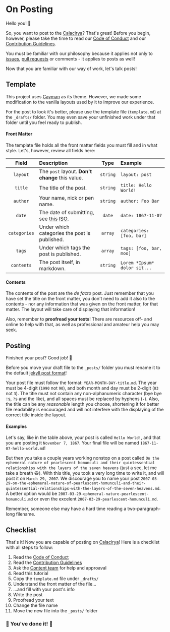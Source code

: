 # On Posting

Hello you! :wave:

So, you want to post to the [Calacirya]? That's great! Before you begin, however, please take the time to read our [Code of Conduct] and our [Contribution Guidelines].

You must be familiar with our philosophy because it applies not only to [issues], [pull requests] or comments - it applies to posts as well!

Now that you are familiar with our way of work, let's talk posts!

## Template

This project uses [Cayman] as its theme. However, we made some modification to the vanilla layouts used by it to improve our experience.

For the post to look it's better, please use the template file (`template.md`) at the `_drafts/` folder. You may even save your unfinished work under that folder until you feel ready to publish.

#### Front Matter

The template file holds all the front matter fields you must fill and in what style. Let's, however, review all fields here:

| Field        | Description                                     | Type     | Example                      |
|:------------:|:------------------------------------------------|:--------:|:-----------------------------|
| `layout`     | The `post` layout. **Don't change** this value. | `string` | `layout: post`               |
| `title`      | The title of the post.                          | `string` | `title: Hello World!`        |
| `author`     | Your name, nick or pen name.                    | `string` | `author: Foo Bar`            |
| `date`       | The date of submitting, see [this] [ISO].       | `date`   | `date: 1867-11-07`           |
| `categories` | Under which categories the post is published.   | `array`  | `categories: [foo, bar]`     |
| `tags`       | Under which tags the post is published.         | `array`  | `tags: [foo, bar, moo]`      |
| `contents`   | The post itself, in markdown.                   | `string` | `Lorem *Ipsum* dolor sit...` |

#### Contents

The contents of the post are the *de facto* post. Just remember that you have set the title on the front matter, you don't need to add it also to the contents - nor any information that was given on the front matter, for that matter. The layout will take care of displaying that information!

Also, remember to **proofread your texts**! There are resources off- and online to help with that, as well as professional and amateur help you may seek.

## Posting

Finished your post? Good job! :tada:

Before you move your draft file to the `_posts/` folder you must rename it to the default [jekyll post format]!

Your post file must follow the format: `YEAR-MONTH-DAY-title.md`. The year must be 4-digit (`1990` not `90`), and both month and day must be 2-digit (`03` not `3`). The title must not contain any non-alphanumeric character (bye bye `!`s, `?`s and the like), and all spaces must be replaced by hyphens (`-`). Also, the title can be any *reasonable* length you choose, shortening it for better file readability is encouraged and will not interfere with the displaying of the correct title inside the layout.

#### Examples

Let's say, like in the table above, your post is called `Hello World!`, and that you are posting it `November 7, 1867`. Your final file will be named `1867-11-07-hello-world.md`!

But then you take a couple years working nonstop on a post called `On the ephemeral nature of pearlescent homunculi and their quintessential relationships with the layers of the seven heavens` (just a sec, let me take a breath :laughing:). With this title, you took a very long time to write it, and will post it on `March 29, 2007`. We discourage you to name your post `2007-03-29-on-the-ephemeral-nature-of-pearlescent-homunculi-and-their-quintessential-relationships-with-the-layers-of-the-seven-heavens.md`. A better option would be `2007-03-29-ephemeral-nature-pearlescent-homunculi.md` or even the excelent `2007-03-29-pearlescent-homunculi.md`.

Remember, someone else may have a hard time reading a two-paragraph-long filename.

## Checklist

That's it! Now you are capable of posting on [Calacirya]! Here is a checklist with all steps to follow:

1. Read the [Code of Conduct]
2. Read the [Contribution Guidelines]
3. Ask the [Content team] for help and approaval
4. Read this tutorial
5. Copy the `template.md` file under `_drafts/`
6. Understand the front matter of the file...
7. ...and fill with your post's info
8. Write the post
9. Proofread your text
10. Change the file name
11. Move the new file into the `_posts/` folder

### :tada: You've done it! :confetti_ball:

[Calacirya]: https://github.com/calacirya/calacirya.github.io
[Code of Conduct]: ../CODE-OF-CONDUCT.md
[Contribution Guidelines]: ../CONTRIBUTING.md
[issues]: https://github.com/calacirya/calacirya.github.io/issues
[pull requests]: https://github.com/calacirya/calacirya.github.io/pulls
[Cayman]: https://pages-themes.github.io/cayman/
[this]: http://xkcd.com/1179/
[ISO]: https://www.iso.org/iso-8601-date-and-time-format.html
[jekyll post format]: https://jekyllrb.com/docs/posts/#creating-posts
[Content team]: https://github.com/orgs/calacirya/teams/content
